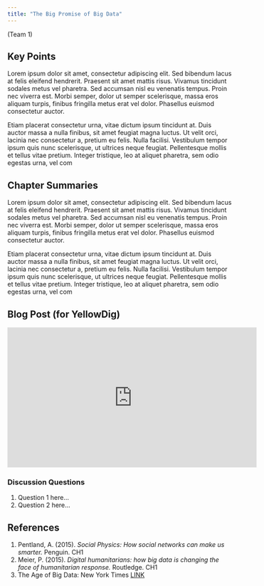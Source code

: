 ```yaml
---
title: "The Big Promise of Big Data"
---
```


(Team 1)

## Key Points

Lorem ipsum dolor sit amet, consectetur adipiscing elit. Sed bibendum lacus at felis eleifend hendrerit. Praesent sit amet mattis risus. Vivamus tincidunt sodales metus vel pharetra. Sed accumsan nisl eu venenatis tempus. Proin nec viverra est. Morbi semper, dolor ut semper scelerisque, massa eros aliquam turpis, finibus fringilla metus erat vel dolor. Phasellus euismod consectetur auctor.

Etiam placerat consectetur urna, vitae dictum ipsum tincidunt at. Duis auctor massa a nulla finibus, sit amet feugiat magna luctus. Ut velit orci, lacinia nec consectetur a, pretium eu felis. Nulla facilisi. Vestibulum tempor ipsum quis nunc scelerisque, ut ultrices neque feugiat. Pellentesque mollis et tellus vitae pretium. Integer tristique, leo at aliquet pharetra, sem odio egestas urna, vel com

## Chapter Summaries

Lorem ipsum dolor sit amet, consectetur adipiscing elit. Sed bibendum lacus at felis eleifend hendrerit. Praesent sit amet mattis risus. Vivamus tincidunt sodales metus vel pharetra. Sed accumsan nisl eu venenatis tempus. Proin nec viverra est. Morbi semper, dolor ut semper scelerisque, massa eros aliquam turpis, finibus fringilla metus erat vel dolor. Phasellus euismod consectetur auctor.

Etiam placerat consectetur urna, vitae dictum ipsum tincidunt at. Duis auctor massa a nulla finibus, sit amet feugiat magna luctus. Ut velit orci, lacinia nec consectetur a, pretium eu felis. Nulla facilisi. Vestibulum tempor ipsum quis nunc scelerisque, ut ultrices neque feugiat. Pellentesque mollis et tellus vitae pretium. Integer tristique, leo at aliquet pharetra, sem odio egestas urna, vel com

## Blog Post (for YellowDig)


<iframe width="560" height="315" src="https://www.youtube.com/embed/KmfKgW2KW0Y" frameborder="0" allow="accelerometer; autoplay; encrypted-media; gyroscope; picture-in-picture" allowfullscreen></iframe>


### Discussion Questions

1. Question 1 here... 
2. Question 2 here... 


## References

1.	Pentland, A. (2015). *Social Physics: How social networks can make us smarter.* Penguin. CH1
2.	Meier, P. (2015). *Digital humanitarians: how big data is changing the face of humanitarian response.* Routledge. CH1
3.	The Age of Big Data: New York Times  [ LINK ](https://www.nytimes.com/2012/02/12/sunday-review/big-datas-impact-in-the-world.html)


